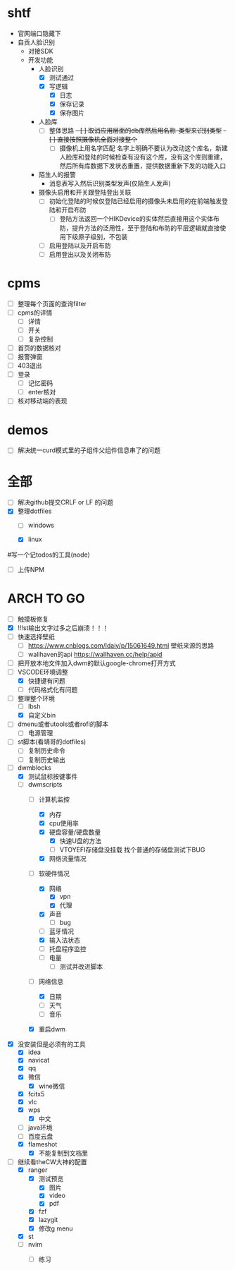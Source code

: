 # shtf
- 官网端口隐藏下
- 自贡人脸识别
  - 对接SDK
  - 开发功能
    - 人脸识别
      - [x] 测试通过
      - [x] 写逻辑
        - [x] 日志
        - [x] 保存记录
        - [x] 保存图片
    - 人脸库
      - [ ] 整体思路
        ~~- [ ] 取消应用层面的db库然后用名称-类型来识别类型~~
        ~~- [ ] 直接按照摄像机全面对接整个~~
        - [ ] 摄像机上用名字匹配 名字上明确不要认为改动这个库名，新建人脸库和登陆的时候检查有没有这个库，没有这个库则重建，然后所有库数据下发状态重置，提供数据重新下发的功能入口
    - 陌生人的报警
      - 消息表写入然后识别类型发声(仅陌生人发声)
    - 摄像头启用和开关跟登陆登出关联
      - [ ] 初始化登陆的时候仅登陆已经启用的摄像头未启用的在前端触发登陆和开启布防
        - [ ] 登陆方法返回一个HIKDevice的实体然后直接用这个实体布防，提升方法的泛用性，至于登陆和布防的平层逻辑就直接使用下级原子级别，不包装
      - [ ] 启用登陆以及开启布防
      - [ ] 启用登出以及关闭布防

# cpms
  - [ ] 整理每个页面的查询filter
  - [ ] cpms的详情
    - [ ] 详情
    - [ ] 开关
    - [ ] 复杂控制
  - [ ] 首页的数据核对
  - [ ] 报警弹窗
  - [ ] 403退出
  - [ ] 登录
    - [ ] 记忆密码
    - [ ] enter核对
  - [ ] 核对移动端的表现

# demos
  - [ ] 解决统一curd模式里的子组件父组件信息串了的问题



# 全部
  - [ ] 解决github提交CRLF or LF 的问题
  - [x] 整理dotfiles
    - [ ] windows
    - [x] linux




#写一个记todos的工具(node)
  - [ ] 上传NPM
# ARCH TO GO
  - [ ] 触摸板修复
  - [x] !!!st输出文字过多之后崩溃！！！
  - [ ] 快速选择壁纸
    - [ ] https://www.cnblogs.com/ldaiy/p/15061649.html 壁纸来源的思路
    - [ ] wallhaven的api https://wallhaven.cc/help/apid
  - [ ] 把开放本地文件加入dwm的默认google-chrome打开方式
  - [ ] VSCODE环境调整
    - [x] 快捷键有问题
    - [ ] 代码格式化有问题

  - [ ] 整理整个环境
    - [ ] lbsh
    - [x] 自定义bin

  - [ ] dmenu或者utools或者rofi的脚本
    - [ ] 电源管理
  - [ ] st脚本(看靖哥的dotfiles)
    - [ ] 复制历史命令
    - [ ] 复制历史输出
  - [ ] dwmblocks
    - [x] 测试鼠标按键事件
    - [ ] dwmscripts
      - [ ] 计算机监控
        - [x] 内存
        - [x] cpu使用率
        - [x] 硬盘容量/硬盘数量
          - [x] 快速U盘的方法
          - [ ] VTOYEFI存储盘没挂载 找个普通的存储盘测试下BUG
        - [x] 网络流量情况
      - [ ] 软硬件情况
        - [x] 网络
          - [x] vpn
          - [x] 代理
        - [x] 声音
          - [ ] bug
        - [ ] 蓝牙情况
        - [x] 输入法状态
        - [ ] 托盘程序监控
        - [ ] 电量
          - [ ] 测试并改进脚本
      - [ ] 网络信息
        - [x] 日期
        - [ ] 天气
        - [ ] 音乐
      - [x] 重启dwm


  - [x] 没安装但是必须有的工具
    - [x] idea
    - [x] navicat
    - [x] qq
    - [x] 微信
      - [x] wine微信
    - [x] fcitx5
    - [x] vlc
    - [x] wps
      - [x] 中文
    - [ ] java环境
    - [ ] 百度云盘
    - [x] flameshot
      - [x] 不能复制到文档里
  - [ ] 继续看theCW大神的配置
    - [x] ranger
      - [x] 测试预览
        - [x] 图片
        - [x] video
        - [x] pdf
      - [x] fzf
      - [x] lazygit
      - [x] 修改g menu
    - [x] st
    - [ ] nvim
      - [ ] 练习



